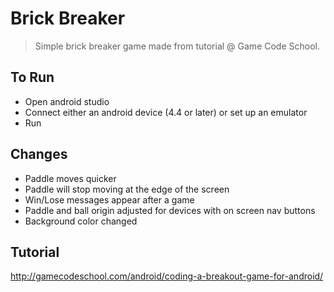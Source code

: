 # Brick Breaker
> Simple brick breaker game made from tutorial @ Game Code School.

## To Run
* Open android studio
* Connect either an android device (4.4 or later) or set up an emulator
* Run

## Changes

* Paddle moves quicker
* Paddle will stop moving at the edge of the screen
* Win/Lose messages appear after a game
* Paddle and ball origin adjusted for devices with on screen nav buttons
* Background color changed

## Tutorial

http://gamecodeschool.com/android/coding-a-breakout-game-for-android/

